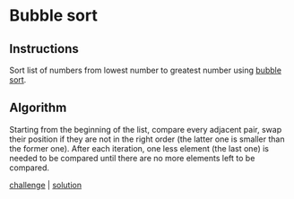 # Bubble sort

## Instructions

Sort list of numbers from lowest number to greatest number using
[bubble sort](https://en.wikipedia.org/wiki/Bubble_sort).

## Algorithm

Starting from the beginning of the list, compare every adjacent pair, swap their position if they are not in the right
order (the latter one is smaller than the former one). After each iteration, one less element (the last one)
is needed to be compared until there are no more elements left to be compared.

[challenge](solution_test.go) | [solution](solution.go)
